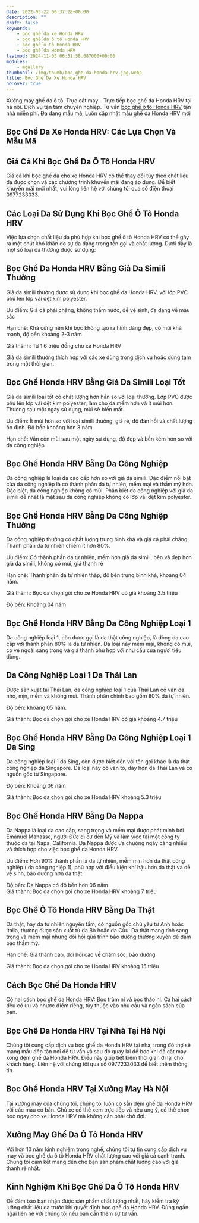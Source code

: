 ```yaml
---
date: 2022-05-22 06:37:28+00:00
description: ""
draft: false
keywords:
    - bọc ghế da xe Honda HRV
    - bọc ghế da ô tô Honda HRV
    - bọc ghế ô tô Honda HRV
    - bọc ghế da Honda HRV
lastmod: 2024-11-05 06:51:58.687000+00:00
modules:
    - mgallery
thumbnail: /img/thumb/boc-ghe-da-honda-hrv.jpg.webp
title: Bọc Ghế Da Xe Honda HRV
noCover: true
---
```


Xưởng may ghế da ô tô. Trực cắt may - Trực tiếp bọc ghế da Honda HRV tại hà nội. Dịch vụ tận tâm chuyên nghiệp. Tư vấn [bọc ghế ô tô Honda HRV](https://bocgheoto.vn/honda/boc-ghe-da-xe-honda-hrv.html/) tận nhà miễn phí. Đa dạng mẫu mã, Luôn cập nhật mẫu ghế da Honda HRV mới

## Bọc Ghế Da Xe Honda HRV: Các Lựa Chọn Và Mẫu Mã

## Giá Cả Khi Bọc Ghế Da Ô Tô Honda HRV

Giá cả khi bọc ghế da cho xe Honda HRV có thể thay đổi tùy theo chất liệu da được chọn và các chương trình khuyến mãi đang áp dụng. Để biết khuyến mãi mới nhất, vui lòng liên hệ với chúng tôi qua số điện thoại 0977233033.

## Các Loại Da Sử Dụng Khi Bọc Ghế Ô Tô Honda HRV

Việc lựa chọn chất liệu da phù hợp khi bọc ghế ô tô Honda HRV có thể gây ra một chút khó khăn do sự đa dạng trong tên gọi và chất lượng. Dưới đây là một số loại da thường được sử dụng:

## Bọc Ghế Da Honda HRV Bằng Giả Da Simili Thường

Giả da simili thường được sử dụng khi bọc ghế da Honda HRV, với lớp PVC phủ lên lớp vải dệt kim polyester.

Ưu điểm: Giá cả phải chăng, không thấm nước, dễ vệ sinh, đa dạng về màu sắc

Hạn chế: Khá cứng nên khi bọc không tạo ra hình dáng đẹp, có mùi khá mạnh, độ bền khoảng 2-3 năm

Giá thành: Từ 1.6 triệu đồng cho xe Honda HRV

Giả da simili thường thích hợp với các xe dùng trong dịch vụ hoặc dùng tạm trong một thời gian.

## Bọc Ghế Honda HRV Bằng Giả Da Simili Loại Tốt

Giả da simili loại tốt có chất lượng hơn hẳn so với loại thường. Lớp PVC được phủ lên lớp vải dệt kim polyester, làm cho da mềm hơn và ít mùi hơn. Thường sau một ngày sử dụng, mùi sẽ biến mất.

Ưu điểm: Ít mùi hơn so với loại simili thường, giá rẻ, độ đàn hồi và chất lượng ổn định. Độ bền khoảng hơn 3 năm

Hạn chế: Vẫn còn mùi sau một ngày sử dụng, độ đẹp và bền kém hơn so với da công nghiệp

## Bọc Ghế Honda HRV Bằng Da Công Nghiệp

Da công nghiệp là loại da cao cấp hơn so với giả da simili. Đặc điểm nổi bật của da công nghiệp là có thành phần da tự nhiên, mềm mại và thẩm mỹ hơn. Đặc biệt, da công nghiệp không có mùi. Phân biệt da công nghiệp với giả da simili dễ nhất là mặt sau da công nghiệp không có lớp vải dệt kim polyester.

## Bọc Ghế Honda HRV Bằng Da Công Nghiệp Thường

Da công nghiệp thường có chất lượng trung bình khá và giá cả phải chăng. Thành phần da tự nhiên chiếm ít hơn 80%.

Ưu điểm: Có thành phần da tự nhiên, mềm hơn giả da simili, bền và đẹp hơn giả da simili, không có mùi, giá thành rẻ

Hạn chế: Thành phần da tự nhiên thấp, độ bền trung bình khá, khoảng 04 năm.

Giá thành: Bọc da chọn gói cho xe Honda HRV có giá khoảng 3.5 triệu

Độ bền: Khoảng 04 năm

## Bọc Ghế Honda HRV Bằng Da Công Nghiệp Loại 1

Da công nghiệp loại 1, còn được gọi là da thật công nghiệp, là dòng da cao cấp với thành phần 80% là da tự nhiên. Da loại này mềm mại, không có mùi, có vẻ ngoài sang trọng và giá thành phù hợp với nhu cầu của người tiêu dùng.

## Da Công Nghiệp Loại 1 Da Thái Lan

Được sản xuất tại Thái Lan, da công nghiệp loại 1 của Thái Lan có vân da nhỏ, mịn, mềm và không mùi. Thành phần chính bao gồm 80% da tự nhiên.

Độ bền: khoảng 05 năm.

Giá thành: Bọc da chọn gói cho xe Honda HRV có giá khoảng 4.7 triệu

## Bọc Ghế Honda HRV Bằng Da Công Nghiệp Loại 1 Da Sing

Da công nghiệp loại 1 da Sing, còn được biết đến với tên gọi khác là da thật công nghiệp da Singapore. Da loại này có vân to, dày hơn da Thái Lan và có nguồn gốc từ Singapore.

Độ bền: Khoảng 06 năm

Giá thành: Bọc da chọn gói cho xe Honda HRV khoảng 5.3 triệu

## Bọc Ghế Honda HRV Bằng Da Nappa

Da Nappa là loại da cao cấp, sang trọng và mềm mại được phát minh bởi Emanuel Manasse, người Đức di cư đến Mỹ và làm việc tại một công ty thuộc da tại Napa, California. Da Nappa được ưa chuộng ngày càng nhiều và thích hợp cho việc bọc ghế da Honda HRV.

Ưu điểm: Hơn 90% thành phần là da tự nhiên, mềm mịn hơn da thật công nghiệp ( da công nghiệp 1), phù hợp với điều kiện khí hậu hơn da thật và dễ vệ sinh, bảo dưỡng hơn da thật.

Độ bền: Da Nappa có độ bền hơn 06 năm  
Giá thành: Bọc da chọn gói cho xe Honda HRV khoảng 7 triệu

## Bọc Ghế Ô Tô Honda HRV Bằng Da Thật

Da thật, hay da tự nhiên nguyên tấm, có nguồn gốc chủ yếu từ Anh hoặc Italia, thường được sản xuất từ da Bò hoặc da Cừu. Da thật mang tính sang trọng và mềm mại nhưng đòi hỏi quá trình bảo dưỡng thường xuyên để đảm bảo thẩm mỹ.

Hạn chế: Giá thành cao, đòi hỏi cao về chăm sóc, bảo dưỡng

Giá thành: Bọc da chọn gói cho xe Honda HRV khoảng 15 triệu

## Cách Bọc Ghế Da Honda HRV

Có hai cách bọc ghế da Honda HRV: Bọc trùm nỉ và bọc tháo nỉ. Cả hai cách đều có ưu và nhược điểm riêng, tùy thuộc vào nhu cầu và ngân sách của bạn.

## Bọc Ghế Da Honda HRV Tại Nhà Tại Hà Nội

Chúng tôi cung cấp dịch vụ bọc ghế da Honda HRV tại nhà, trong đó thợ sẽ mang mẫu đến tận nơi để tư vấn và sau đó quay lại để bọc khi đã cắt may xong đệm ghế da Honda HRV. Điều này giúp tiết kiệm thời gian đi lại cho khách hàng. Liên hệ với chúng tôi qua số 0977233033 để biết thêm thông tin.

## Bọc Ghế Honda HRV Tại Xưởng May Hà Nội

Tại xưởng may của chúng tôi, chúng tôi luôn có sẵn đệm ghế da Honda HRV với các màu cơ bản. Chủ xe có thể xem trực tiếp và nếu ưng ý, có thể chọn bọc ngay cho xe Honda HRV mà không cần phải chờ đợi.

## Xưởng May Ghế Da Ô Tô Honda HRV

Với hơn 10 năm kinh nghiệm trong nghề, chúng tôi tự tin cung cấp dịch vụ may và bọc ghế da ô tô Honda HRV chất lượng cao với giá cả cạnh tranh. Chúng tôi cam kết mang đến cho bạn sản phẩm chất lượng cao với giá thành rẻ nhất.

## Kinh Nghiệm Khi Bọc Ghế Da Ô Tô Honda HRV

Để đảm bảo bạn nhận được sản phẩm chất lượng nhất, hãy kiểm tra kỹ lưỡng chất liệu da trước khi quyết định bọc ghế da Honda HRV. Đừng ngần ngại liên hệ với chúng tôi nếu bạn cần thêm sự tư vấn.